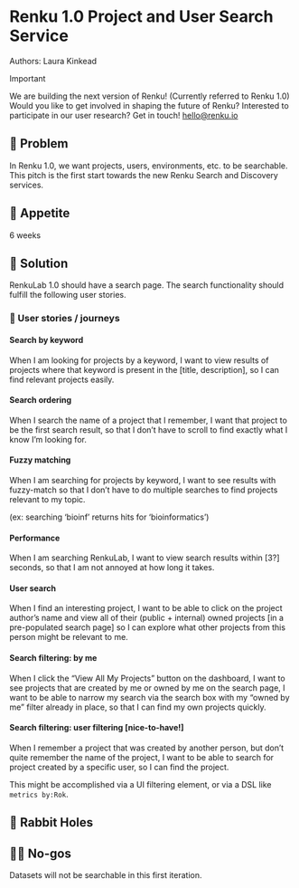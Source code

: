 # Renku 1.0 Project and User Search Service

Authors: Laura Kinkead

> [!IMPORTANT]
> We are building the next version of Renku! (Currently referred to Renku 1.0) Would
> you like to get involved in shaping the future of Renku? Interested to participate in our user
> research? Get in touch! hello@renku.io

## 🤔 Problem

In Renku 1.0, we want projects, users, environments, etc. to be searchable. This pitch is the first
start towards the new Renku Search and Discovery services.  

## 🍴 Appetite

6 weeks

## 🎯 Solution

RenkuLab 1.0 should have a search page. The search functionality should fulfill the following user
stories.

### 🚞 User stories / journeys

#### Search by keyword

When I am looking for projects by a keyword, I want to view results of projects where that keyword
is present in the [title, description], so I can find relevant projects easily.

#### Search ordering

When I search the name of a project that I remember, I want that project to be the first search
result, so that I don’t have to scroll to find exactly what I know I’m looking for.

#### Fuzzy matching

When I am searching for projects by keyword, I want to see results with fuzzy-match so that I don’t
have to do multiple searches to find projects relevant to my topic.

(ex: searching ‘bioinf’ returns hits for ‘bioinformatics’)

#### Performance

When I am searching RenkuLab, I want to view search results within [3?] seconds, so that I am not
annoyed at how long it takes.

#### User search

When I find an interesting project, I want to be able to click on the project author’s name and view
all of their (public + internal) owned projects [in a pre-populated search page] so I can explore
what other projects from this person might be relevant to me.

#### Search filtering: by me

When I click the “View All My Projects” button on the dashboard, I want to see projects that are
created by me or owned by me on the search page, I want to be able to narrow my search via the
search box with my “owned by me” filter already in place, so that I can find my own projects
quickly.

#### Search filtering: user filtering [nice-to-have!]

When I remember a project that was created by another person, but don’t quite remember the name of
the project, I want to be able to search for project created by a specific user, so I can find the
project.

This might be accomplished via a UI filtering element, or via a DSL like `metrics by:Rok`.

## 🐰 Rabbit Holes

## 🙅‍♀️ No-gos

Datasets will not be searchable in this first iteration.
